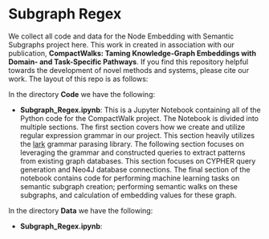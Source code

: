 # Subgraph Regex

We collect all code and data for the Node Embedding with Semantic Subgraphs project here. This work in created in association with our publication, <b>CompactWalks: Taming Knowledge-Graph Embeddings with Domain- and Task-Specific Pathways</b>. If you find this repository helpful towards the development of novel methods and systems, please cite our work. The layout of this repo is as follows:

In the directory <b>Code</b> we have the following:

<ul>
  <li><b>Subgraph_Regex.ipynb</b>: This is a Jupyter Notebook containing all of the Python code for the CompactWalk project. The Notebook is divided into multiple sections. The first section covers how we create and utilize regular expression grammar in our project. This section heavily utilizes the <a href="https://github.com/lark-parser/lark">lark</a> grammar parasing library. The following section focuses on leveraging the grammar and constructed queries to extract patterns from existing graph databases. This section focuses on CYPHER query generation and Neo4J database connections. The final section of the notebook contains code for performing machine learning tasks on semantic subgraph creation; performing semantic walks on these subgraphs, and calculation of embedding values for these graph.</li>
</ul>


In the directory <b>Data</b> we have the following:
<ul>
  <li><b>Subgraph_Regex.ipynb</b>:</li>
</ul>
